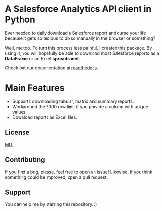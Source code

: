 # A Salesforce Analytics API client in Python

Ever needed to daily download a Salesforce report and curse your life because
it gets so tedious to do so manually in the browser or something?

Well, me too. To turn this process less painful, I created this package. By
using it, you will hopefully be able to download most Salesforce reports as a
**DataFrame** or an Excel **spreadsheet**.

Check out our documentation at [readthedocs](http://reportforce.rtfd.io/).

# Main Features

-   Supports downloading tabular, matrix and summary reports.
-   Workaround the 2000 row limit if you provide a column with unique values.
-   Download reports as Excel files.

## License

[MIT](https://github.com/phelipetls/seriesbr/blob/master/LICENSE)

## Contributing

If you find a bug, please, feel free to open an issue! Likewise, if you think
something could be improved, open a pull request.

## Support

You can help me by starring this repository. :)
